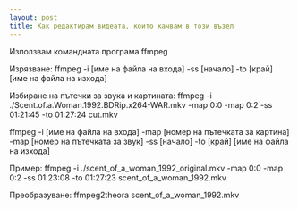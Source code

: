 ```yaml
---
layout: post
title: Как редактирам видеата, които качвам в този възел
---
```

Използвам командната програма ffmpeg

Изрязване:
ffmpeg -i [име на файла на входа] -ss [начало] -to [край] [име на файла на изхода]

Избиране на пътечки за звука и картината:
ffmpeg -i ./Scent.of.a.Woman.1992.BDRip.x264-WAR.mkv -map 0:0 -map 0:2 -ss 01:21:45 -to 01:27:24 cut.mkv

ffmpeg -i [име на файла на входа] -map [номер на пътечката за картина] -map [номер на пътечката за звук] -ss [начало] -to [край] [име на файла на изхода]

Пример:
ffmpeg -i ./scent_of_a_woman_1992_original.mkv -map 0:0 -map 0:2 -ss 01:23:08 -to 01:27:23 scent_of_a_woman_1992.mkv


Преобразуване:
ffmpeg2theora scent_of_a_woman_1992.mkv
